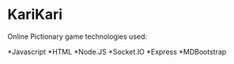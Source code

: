 # KariKari

Online Pictionary game
technologies used:

*Javascript
*HTML
*Node.JS
*Socket.IO
*Express
*MDBootstrap
